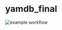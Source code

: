 # yamdb_final


![example workflow](https://github.com/wiky-avis/yamdb_final/actions/workflows/yamdb_workflow.yml/badge.svg)
